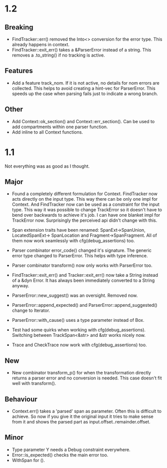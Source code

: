 # 1.2

## Breaking

* FindTracker::err() removed the Into<> conversion for the error type.
  This already happens in context.
* FindTracker::exit_err() takes a &ParserError instead of a string.
  This removes a .to_string() if no tracking is active.

## Features

* Add a feature track_nom. If it is not active, no details for nom errors
  are collected. This helps to avoid creating a hint-vec for ParserError.
  This speeds up the case when parsing fails just to indicate a wrong branch.

## Other

* Add Context::ok_section() and Context::err_section(). Can be used to
  add compartments within one parser function.
* Add inline to all Context functions.

# 1.1

Not everything was as good as I thought.

## Major

* Found a completely different formulation for Context.
  FindTracker now acts directly on the input type. This way there can be only
  one
  impl for Context. And FindTracker now can be used as a constraint for the
  input type.
  This way it was possible to change TrackError so it doesn't have to bend over
  backwards to achieve it's job. I can have one blanket impl for TrackError now.
  Surprisingly the perceived api didn't change with this.

* Span extension traits have been renamed: SpanExt->SpanUnion, LocatedSpanExt->
  SpanLocation and Fragment->SpanFragment. All of them now work seamlessly with
  cfg(debug_assertions) too.

* Parser combinator error_code() changed it's signature. The generic error type
  changed to ParserError. This helps with type inference.
* Parser combinator transform() now only works with ParserError too.

* FindTracker::exit_err() and Tracker::exit_err() now take a String instead of
  a &dyn Error. It has always been immediately converted to a String anyway.

* ParserError::new_suggest() was an oversight. Removed now.
* ParserError::append_expected() and ParserError::append_suggested() change to
  Iterator.
* ParserError::with_cause() uses a type parameter instead of Box<dyn Error>.

* Test had some quirks when working with cfg(debug_assertions). Switching
  between TrackSpan<&str> and &str works nicely now.
* Trace and CheckTrace now work with cfg(debug_assertions) too.

## New

* New combinator transform_p() for when the transformation directly returns a
  parser error and no conversion is needed. This case doesn't fit well with
  transform().

## Behaviour

* Context.err() takes a 'parsed' span as parameter. Often this is difficult
  to achieve. So now if you give it the original input it tries to make sense
  from it and shows the parsed part as input.offset..remainder.offset.

## Minor

* Type parameter Y needs a Debug constraint everywhere.
* Error::is_expected() checks the main error too.
* WithSpan for ().
